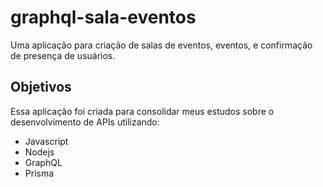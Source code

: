 # graphql-sala-eventos

Uma aplicação para criação de salas de eventos, eventos, e confirmação de presença de usuários.

## Objetivos

Essa aplicação foi criada para consolidar meus estudos sobre o desenvolvimento de APIs utilizando:

- Javascript
- Nodejs
- GraphQL
- Prisma
